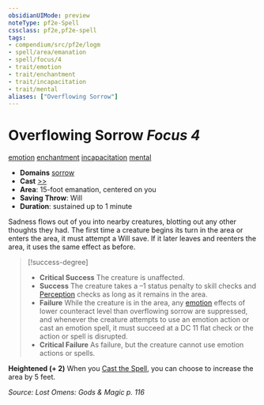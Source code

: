 ```yaml
---
obsidianUIMode: preview
noteType: pf2e-Spell
cssclass: pf2e,pf2e-spell
tags:
- compendium/src/pf2e/logm
- spell/area/emanation
- spell/focus/4
- trait/emotion
- trait/enchantment
- trait/incapacitation
- trait/mental
aliases: ["Overflowing Sorrow"]
---
```

# Overflowing Sorrow *Focus 4*   
[emotion](rules/traits/emotion.md "Emotion Effect Trait")  [enchantment](rules/traits/enchantment.md "Enchantment School Trait")  [incapacitation](rules/traits/incapacitation.md "Incapacitation Effect Trait")  [mental](rules/traits/mental.md "Mental Effect Trait")  

- **Domains** [sorrow](compendium/setting/domains.md#Sorrow)
- **Cast** [>>](rules/core-rulebook/chapter-9-playing-the-game.md#Actions "Two-Action") 
- **Area**: 15-foot emanation, centered on you
- **Saving Throw**: Will
- **Duration**: sustained up to 1 minute

Sadness flows out of you into nearby creatures, blotting out any other thoughts they had. The first time a creature begins its turn in the area or enters the area, it must attempt a Will save. If it later leaves and reenters the area, it uses the same effect as before.

> [!success-degree] 
> - **Critical Success** The creature is unaffected.
> - **Success** The creature takes a –1 status penalty to skill checks and [Perception](compendium/skills.md#Perception) checks as long as it remains in the area.
> - **Failure** While the creature is in the area, any [emotion](rules/traits/emotion.md "Emotion Effect Trait") effects of lower counteract level than overflowing sorrow are suppressed, and whenever the creature attempts to use an emotion action or cast an emotion spell, it must succeed at a DC 11 flat check or the action or spell is disrupted.
> - **Critical Failure** As failure, but the creature cannot use emotion actions or spells.

**Heightened (+ 2)** When you [Cast the Spell](rules/actions/cast-a-spell.md), you can choose to increase the area by 5 feet.

*Source: Lost Omens: Gods & Magic p. 116*